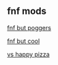 ## fnf mods

[fnf but poggers](https://gaming99github.github.io/but-poggers2)


[fnf but cool](https://gaming99github.github.io/but-cool)


[vs happy pizza](https://gaming99github.github.io/pizza)
